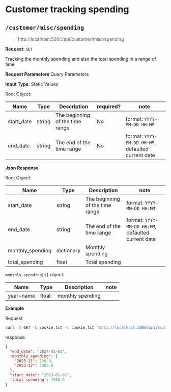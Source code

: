 # Customer tracking spending

## `/customer/misc/spending`

>http://localhost:5000/api/customer/misc/spending

**Request**: `GET`

Tracking the monthly spending and also the total spending in a range of time.

**Request Parameters** Query Parameters

**Input Type**: Static Values

Root Object:

| Name | Type | Description | required? | note |
| ---- | ---- | ----------- | --------- | ---- |
| start_date | string | The beginning of the time range | No | format: `YYYY-MM-DD HH:MM` |
| end_date | string | The end of the time range | No | format: `YYYY-MM-DD HH:MM`, defaulted current date |

**Json Response**

Root Object:

| Name | Type | Description | note |
| ---- | ---- | ----------- | ---- |
| start_date | string | The beginning of the time range | format: `YYYY-MM-DD HH:MM` |
| end_date | string | The end of the time range | format: `YYYY-MM-DD HH:MM`, defaulted current date |
| monthly_spending | dictionary | Monthly spending | |
| total_spending | float | Total spending | |

`monthly_spending[i]` object:

| Name | Type | Description | note |
| ---- | ---- | ----------- | ---- |
| year-name | float | monthly spending |

**Example**

Request

```bash
curl -X GET -b cookie.txt -c cookie.txt "http://localhost:5000/api/customer/misc/spending?start_date=2023-01-01&end_date=2024-01-01"
```

response

```json
{
  "end_date": "2024-01-01",
  "monthly_spending": {
    "2023-11": 150.0,
    "2023-12": 1405.0
  },
  "start_date": "2023-01-01",
  "total_spending": 1555.0
}
```